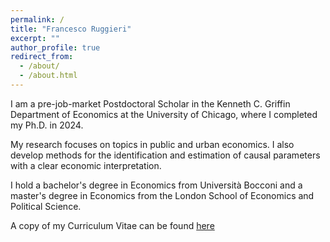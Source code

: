 ```yaml
---
permalink: /
title: "Francesco Ruggieri"
excerpt: ""
author_profile: true
redirect_from: 
  - /about/
  - /about.html
---
```



I am a pre-job-market Postdoctoral Scholar in the Kenneth C. Griffin Department of Economics at the University of Chicago, where I completed my Ph.D. in 2024.

My research focuses on topics in public and urban economics. I also develop methods for the identification and estimation of causal parameters with a clear economic interpretation.

I hold a bachelor's degree in Economics from Universit&agrave; Bocconi and a master's degree in Economics from the London School of Economics and Political Science.

A copy of my Curriculum Vitae can be found [here](/files/CV_FrancescoRuggieri.pdf)